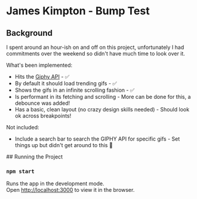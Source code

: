 # James Kimpton - Bump Test

## Background
I spent around an hour-ish on and off on this project, unfortunately I had commitments over the weekend so didn't have much time to look over it.

What's been implemented:
* Hits the [Giphy API](https://developers.giphy.com/docs/) - ✅
* By default it should load trending gifs - ✅
* Shows the gifs in an infinite scrolling fashion - ✅
* Is performant in its fetching and scrolling - More can be done for this, a debounce was added!
* Has a basic, clean layout (no crazy design skills needed) - Should look ok across breakpoints!

Not included:
* Include a search bar to search the GIPHY API for specific gifs - Set things up but didn't get around to this 😬

## Running the Project

### `npm start`

Runs the app in the development mode.<br />
Open [http://localhost:3000](http://localhost:3000) to view it in the browser.
